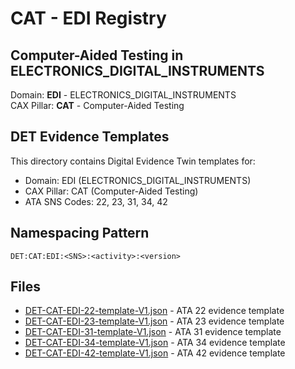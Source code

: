 # CAT - EDI Registry

## Computer-Aided Testing in ELECTRONICS_DIGITAL_INSTRUMENTS

Domain: **EDI** - ELECTRONICS_DIGITAL_INSTRUMENTS  
CAX Pillar: **CAT** - Computer-Aided Testing

## DET Evidence Templates

This directory contains Digital Evidence Twin templates for:
- Domain: EDI (ELECTRONICS_DIGITAL_INSTRUMENTS)
- CAX Pillar: CAT (Computer-Aided Testing)
- ATA SNS Codes: 22, 23, 31, 34, 42

## Namespacing Pattern
```
DET:CAT:EDI:<SNS>:<activity>:<version>
```

## Files
- [DET-CAT-EDI-22-template-V1.json](DET-CAT-EDI-22-template-V1.json) - ATA 22 evidence template
- [DET-CAT-EDI-23-template-V1.json](DET-CAT-EDI-23-template-V1.json) - ATA 23 evidence template
- [DET-CAT-EDI-31-template-V1.json](DET-CAT-EDI-31-template-V1.json) - ATA 31 evidence template
- [DET-CAT-EDI-34-template-V1.json](DET-CAT-EDI-34-template-V1.json) - ATA 34 evidence template
- [DET-CAT-EDI-42-template-V1.json](DET-CAT-EDI-42-template-V1.json) - ATA 42 evidence template
